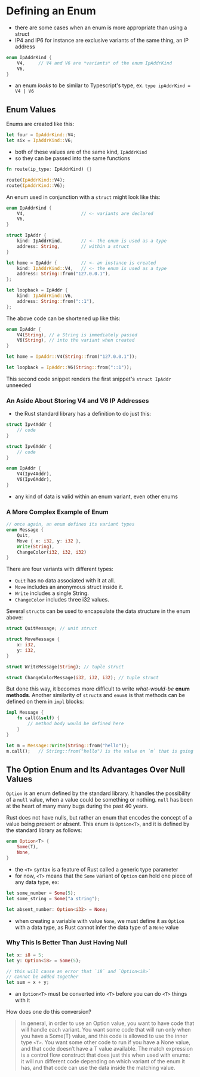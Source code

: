 # Defining an Enum

- there are some cases when an enum is more appropriate than using a struct
- IP4 and IP6 for instance are exclusive variants of the same thing, an IP address

```rust
enum IpAddrKind {
    V4,     // V4 and V6 are *variants* of the enum IpAddrKind
    V6,
}
```

- an enum *looks* to be similar to Typescript's type, ex. `type ipAddrKind = V4 | V6`

## Enum Values

Enums are created like this:

```rust
let four = IpAddrKind::V4;
let six = IpAddrKind::V6;
```

- both of these values are of the same kind, `IpAddrKind`
- so they can be passed into the same functions

```rust
fn route(ip_type: IpAddrKind) {}

route(IpAddrKind::V4);
route(IpAddrKind::V6);
```

An enum used in conjunction with a `struct` might look like this:

```rust
enum IpAddrKind {
    V4,                     // <- variants are declared
    V6,
}

struct IpAddr {
    kind: IpAddrKind,       // <- the enum is used as a type
    address: String,        // within a struct
}

let home = IpAddr {         // <- an instance is created
    kind: IpAddrKind::V4,   // <- the enum is used as a type
    address: String::from("127.0.0.1"),
};

let loopback = IpAddr {
    kind: IpAddrKind::V6,
    address: String::from("::1"),
};
```

The above code can be shortened up like this:

```rust
enum IpAddr {
    V4(String), // a String is immediately passed
    V6(String), // into the variant when created
}

let home = IpAddr::V4(String::from("127.0.0.1"));

let loopback = IpAddr::V6(String::from("::1"));
```

This second code snippet renders the first snippet's `struct IpAddr` unneeded

### An Aside About Storing V4 and V6 IP Addresses

- the Rust standard library has a definition to do just this:

```rust
struct Ipv4Addr {
    // code
}

struct Ipv6Addr {
    // code
}

enum IpAddr {
    V4(Ipv4Addr),
    V6(Ipv6Addr),
}
```

- any kind of data is valid within an enum variant, even other enums

### A More Complex Example of Enum

```rust
// once again, an enum defines its variant types
enum Message {
    Quit,
    Move { x: i32, y: i32 },
    Write(String),
    ChangeColor(i32, i32, i32)
}
```

There are four variants with different types:

- `Quit` has no data associated with it at all.
- `Move` includes an anonymous struct inside it.
- `Write` includes a single String.
- `ChangeColor` includes three i32 values.

Several `struct`s can be used to encapsulate the data structure in the enum above:

```rust
struct QuitMessage; // unit struct

struct MoveMessage {
    x: i32,
    y: i32,
}

struct WriteMessage(String); // tuple struct

struct ChangeColorMessage(i32, i32, i32); // tuple struct
```

But done this way, it becomes more difficult to write *what-would-be* **enum methods**. Another similarity of `struct`s and `enum`s is that methods can be defined on them in `impl` blocks:

```rust
impl Message {
    fn call(&self) {
        // method body would be defined here
    }
}

let m = Message::Write(String::from("hello"));
m.call();   // String::from("hello") is the value on `m` that is going into `call()`
```

## The Option Enum and Its Advantages Over Null Values

`Option` is an enum defined by the standard library. It handles the possibility of a `null` value, when a value could be something or nothing. `null` has been at the heart of many many bugs during the past 40 years.

Rust does not have nulls, but rather an enum that encodes the concept of a value being present or absent. This enum is `Option<T>`, and it is defined by the standard library as follows:

```rust
enum Option<T> {
    Some(T),
    None,
}
```

- the `<T>` syntax is a feature of Rust called a generic type parameter
- for now, `<T>` means that the `Some` variant of `Option` can hold one piece of any data type, ex:

```rust
let some_number = Some(5);
let some_string = Some("a string");

let absent_number: Option<i32> = None;
```

- when creating a variable with value `None`, we must define it as `Option` with a data type, as Rust cannot infer the data type of a `None` value

### Why This Is Better Than Just Having Null

```rust
let x: i8 = 5;
let y: Option<i8> = Some(5);

// this will cause an error that `i8` and `Option<i8>`
// cannot be added together
let sum = x + y;
```

- an `Option<T>` must be converted into `<T>` before you can do `<T>` things with it

How does one do this conversion?

> In general, in order to use an Option<T> value, you want to have code that will handle each variant. You want some code that will run only when you have a Some(T) value, and this code is allowed to use the inner type `<T>`. You want some other code to run if you have a None value, and that code doesn’t have a T value available. The match expression is a control flow construct that does just this when used with enums: it will run different code depending on which variant of the enum it has, and that code can use the data inside the matching value.
